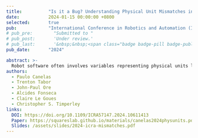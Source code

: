 ```yaml
---
title:          "Is it a Bug? Understanding Physical Unit Mismatches in Robot Software"
date:           2024-01-15 00:00:00 +0800
selected:       true
pub:            "International Conference in Robotics and Automation (ICRA)"
# pub_pre:        "Submitted to "
# pub_post:       'Under review.'
# pub_last:       '&nbsp;&nbsp;<span class="badge badge-pill badge-publication badge-success">Just Accepted!</span>'
pub_date:       "2024"

abstract: >-
  Robot software often involves variables representing physical units like meters and seconds. Incorrect operations on these units can cause dangerous system behaviors, and detecting such errors manually is challenging. Current analysis techniques use dimensional analysis rules to find mismatches but often flag intentional mismatches, leading to false positives  that impede robotics developer trust and productivity. This study inspects 180 errors detected by the Phys tool and identifies three types of physical unit mismatches, categorizing them into eight high-level categories. We find that developers often introduce intentional mismatches, such as differential drives, small angle approximations, and controls.
authors:
  - Paulo Canelas
  - Trenton Tabor
  - John-Paul Ore
  - Alcides Fonseca
  - Claire Le Goues
  - Christopher S. Timperley
links:
  DOI: https://doi.org/10.1109/ICRA57147.2024.10611413
  Paper: https://squareslab.github.io/materials/canelas2024physunits.pdf
  Slides: /assets/slides/2024-icra-mismatches.pdf
---
```

